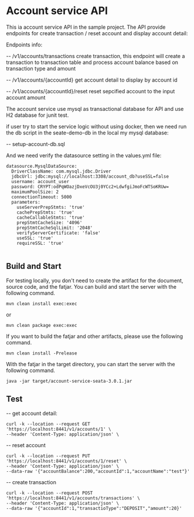 # Account service API

This ia account service API in the sample project. The API provide endpoints for create transaction / reset account and display account detail:

Endpoints info:


-- /v1/accounts/transactions        create transaction, this endpoint will create a transaction to transaction table and process account balance based on transaction type and amount

-- /v1/accounts/{accountId}        get account detail to display by account id

-- /v1/accounts/{accountId}/reset     reset sepcified account to the input account amount 


The account service use mysql as transactional database for API and use H2 database for junit test.

if user try to start the service logic without using docker, then we need run the db script in the seate-demo-db in the local my mysql database:

  -- setup-account-db.sql
  
And we need verify the datasource setting in the values.yml file:


```
datasource.MysqlDataSource:
  DriverClassName: com.mysql.jdbc.Driver
  jdbcUrl: jdbc:mysql://localhost:3308/account_db?useSSL=false
  username: account_user
  password: CRYPT:odPqWOazjDxeVcOU3j0YCc2+LdwfgiJmoFcWTSoKRUw=
  maximumPoolSize: 2
  connectionTimeout: 5000
  parameters:
    useServerPrepStmts: 'true'
    cachePrepStmts: 'true'
    cacheCallableStmts: 'true'
    prepStmtCacheSize: '4096'
    prepStmtCacheSqlLimit: '2048'
    verifyServerCertificate: 'false'
    useSSL: 'true'
    requireSSL: 'true'  


```

## Build and Start

For testing locally, you don't need to create the artifact for the document, source code, and the fatjar. You can build and start the server with the following command.

```
mvn clean install exec:exec
```

or

```
mvn clean package exec:exec
```

If you want to build the fatjar and other artifacts, please use the following command.

```
mvn clean install -Prelease
```

With the fatjar in the target directory, you can start the server with the following command.

```
java -jar target/account-service-seata-3.0.1.jar
```

## Test

-- get account detail:

```
curl -k --location --request GET 'https://localhost:8441/v1/accounts/1' \
--header 'Content-Type: application/json' \
```

-- reset account 

```
curl -k --location --request PUT 'https://localhost:8441/v1/accounts/1/reset' \
--header 'Content-Type: application/json' \
--data-raw '{"accountBalance":200,"accountId":1,"accountName":"test"}'
```

-- create transaction

```
curl -k --location --request POST 'https://localhost:8441/v1/accounts/transactions' \
--header 'Content-Type: application/json' \
--data-raw '{"accountId":1,"transactioType":"DEPOSIT","amount":20}'
```